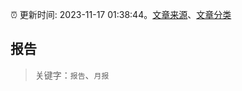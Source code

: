 :alarm_clock: 更新时间: 2023-11-17 01:38:44。[文章来源](/README.md)、[文章分类](/TAGS.md)

## 报告


> 关键字：`报告`、`月报`



